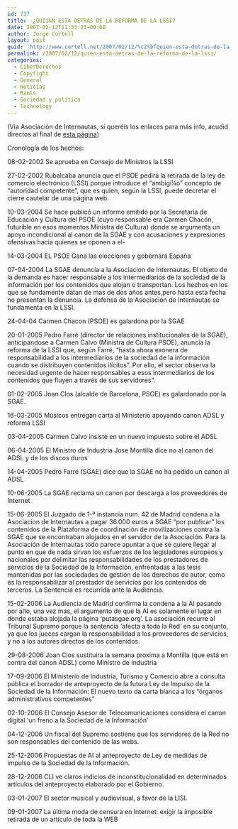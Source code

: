 ```yaml
---
id: 737
title: -¿QUIí‰N ESTA DETRAS DE LA REFORMA DE LA LSSI?
date: 2007-02-12T11:33:23+00:00
author: Jorge Cortell
layout: post
guid: 'http://www.cortell.net/2007/02/12/%c2%bfquien-esta-detras-de-la-reforma-de-la-lssi/'
permalink: /2007/02/12/quien-esta-detras-de-la-reforma-de-la-lssi/
categories:
  - CiberDerechos
  - Copyfight
  - General
  - Noticias
  - Rants
  - Sociedad y polí­tica
  - Technology
---
```

(Via Asociación de Internautas, si queréis los enlaces para más info, acudid directos al final de <a target="_blank" title="Asociacion de Internautas" href="http://www.internautas.org/sincanon/html/4057.html">esta página</a>)

Cronologí­a de los hechos:

08-02-2002 Se aprueba en Consejo de Ministros la LSSI

27-02-2002 Rubalcaba anuncia que el PSOE pedirá la retirada de la ley de comercio electrónico (LSSI) porque introduce el &#8220;ambigí¼o&#8221; concepto de &#8220;autoridad competente&#8221;, que es quien, según la LSSI, puede decretar el cierre cautelar de una página web.

10-03-2004 Se hace publicó un informe emitido por la Secretarí­a de Educación y Cultura del PSOE (cuyo responsable era Carmen Chacón, futurible en esos momentos Ministra de Cultura) donde se argumenta un apoyo incondicional al canon de la SGAE y con acusaciones y expresiones ofensivas hacia quienes se oponen a el-

14-03-2004 EL PSOE Gana las elecciones y gobernará España

07-04-2004 La SGAE denuncia a la Asociacion de Internautas. El objeto de la demanda es hacer responsable a los intermediarios de la sociedad de la información por los contenidos que alojan o transportan. Los hechos en los que se fundamente datan de mas de dos años antes,pero hasta esta fecha no presentan la denuncia. La defensa de la Asociación de Internautas se fundamenta en la LSSI.

24-04-04 Carmen Chacon (PSOE) es galardona por la SGAE

20-01-2005 Pedro Farré (director de relaciones institucionales de la SGAE), anticipandose a Carmen Calvo (Ministra de Cultura PSOE), anuncia la reforma de la LSSI que, según Farré, &#8220;hasta ahora exonera de responsabilidad a los intermediarios de la sociedad de la información cuando se distribuyen contenidos ilí­citos&#8221;. Por ello, el sector observa la necesidad urgente de hacer responsables a esos intermediarios de los contenidos que fluyen a través de sus servidores&#8221;.

01-02-2005 Joan Clos (alcalde de Barcelona, PSOE) es galardonado por la SGAE.

16-03-2005 Músicos entregan carta al Ministerio apoyando canon ADSL y reforma LSSI

03-04-2005 Carmen Calvo insiste en un nuevo impuesto sobre el ADSL

06-04-2005 El Ministro de Industria Jose Montilla dice no al canon del ADSL y de los discos duros

14-04-2005 Pedro Farré (SGAE) dice que la SGAE no ha pedido un canon al ADSL

10-06-2005 La SGAE reclama un canon por descarga a los proveedores de Internet

15-06-2005 El Juzgado de 1-ª instancia num. 42 de Madrid condena a la Asociacion de Internautas a pagar 36.000 euros a SGAE &#8220;por publicar&#8221; los contenidos de la Plataforma de coordinación de movilizaciones contra la SGAE que se encontraban alojados en el servidor de la Asociación. Para la Asociación de Internautas todo parece apuntar a que se quiere llegar al punto en que de nada sirvan los esfuerzos de los legisladores europeos y nacionales por delimitar las responsabilidades de los prestadores de servicios de la Sociedad de la Información, enfrentadas a las tesis mantenidas por las sociedades de gestión de los derechos de autor, como es la responsabilizar al prestador de servicios por los contenidos de terceros. La Sentencia es recurrida ante la Audiencia.

15-02-2006 La Audiencia de Madrid confirma la condena a la AI pasando por alto, una vez mas, el argumento de que la AI es solamente el lugar en donde estaba alojada la página &#8216;putasgae.org&#8217;. La asociación recurre al Tribunal Supremo porque la sentencia &#8216;afecta a toda la Red&#8217; en su conjunto, ya que los jueces cargan la responsabilidad a los proveedores de servicios, y no a los autores directos de los contenidos.

29-08-2006 Joan Clos sustituira la semana proxima a Montilla (que está en contra del canon ADSL) como Ministro de Industria

17-09-2006 El Ministerio de Industria, Turismo y Comercio abre a consulta pública el borrador de anteproyecto de la futura Ley de Impulso de la Sociedad de la Información: El nuevo texto da carta blanca a los &#8220;órganos administrativos competentes&#8221;

02-10-2006 El Consejo Asesor de Telecomunicaciones considera el canon digital &#8216;un freno a la Sociedad de la Información&#8217;

04-12-2006 Un fiscal del Supremo sostiene que los servidores de la Red no son responsables del contenido de las webs.

25-12-2006 Propuestas de AI al anteproyecto de Ley de medidas de impulso de la Sociedad de la Información.

28-12-2006 CLI ve claros indicios de inconstitucionalidad en determinados artí­culos del anteproyecto elaborado por el Gobierno.

03-01-2007 El sector musical y audiovisual, a favor de la LISI.

09-01-2007 La última moda de censura en Internet: exigir la imposible retirada de un artí­culo de toda la WEB